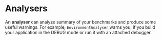 # Analysers

An **analyser** can analyze summary of your benchmarks and produce some useful warnings. For example, `EnvironmentAnalyser` warns you, 
if you build your application in the DEBUG mode or run it with an attached debugger.
